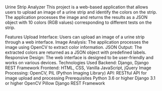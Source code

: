 Urine Strip Analyzer
This project is a web-based application that allows users to upload an image of a urine strip and identify the colors on the strip. The application processes the image and returns the results as a JSON object with 10 colors (RGB values) corresponding to different tests on the strip.

Features
Upload Interface: Users can upload an image of a urine strip through a web interface.
Image Analysis: The application processes the image using OpenCV to extract color information.
JSON Output: The extracted colors are returned as a JSON object with predefined labels.
Responsive Design: The web interface is designed to be user-friendly and works on various devices.
Technologies Used
Backend: Django, Django REST Framework
Frontend: HTML, CSS, Vanilla JavaScript, jQuery
Image Processing: OpenCV, PIL (Python Imaging Library)
API: RESTful API for image upload and processing
Prerequisites
Python 3.6 or higher
Django 3.1 or higher
OpenCV
Pillow
Django REST Framework
